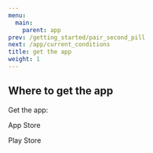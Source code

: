 ```yaml
---
menu:
  main:
    parent: app
prev: /getting_started/pair_second_pill
next: /app/current_conditions
title: get the app
weight: 1
---
```


## Where to get the app


Get the app:


App Store


Play Store
